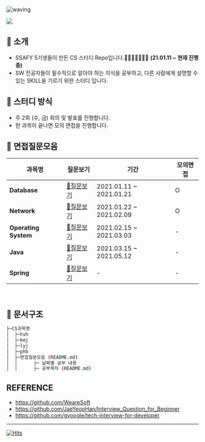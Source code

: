 ![waving](https://capsule-render.vercel.app/api?type=waving&height=200&text=Tech-Interview&fontAlign=70&fontAlignY=35&color=gradient)

<a href="https://github.com/SSAFY-CS-STUDY/Tech_interview/graphs/contributors">
  <img src="https://contrib.rocks/image?repo=SSAFY-CS-STUDY/Tech_interview" />
</a>

## 📣 소개 
- SSAFY 5기생들이 만든 CS 스터디 Repo입니다.🤸‍♀️🤸‍♂️🤸‍♀️🤸‍ **(21.01.11 ~ 현재 진행 중)**
- SW 전공자들이 필수적으로 알아야 하는 지식을 공부하고, 다른 사람에게 설명할 수 있는 SKILL을 기르기 위한 스터디 입니다.

## 📝 스터디 방식
- 주 2회 (수, 금) 회의 및 발표를 진행합니다.
- 한 과목이 끝나면 모의 면접을 진행합니다.


## 📁 면접질문모음 
|**과목명**|**질문보기**|기간|모의면접|
|-|-|-|-|
|**Database**|[📃질문보기](https://github.com/SSAFY-CS-STUDY/Tech_interview/blob/main/02.database/README.md)|2021.01.11 ~ 2021.01.21|O|
|**Network**|[📃질문보기](https://github.com/SSAFY-CS-STUDY/Tech_interview/blob/main/01.network/README.md)|2021.01.22 ~ 2021.02.09|O|
|**Operating System**|[📃질문보기](https://github.com/SSAFY-CS-STUDY/Tech_interview/blob/main/03.Operating_system/README.md)|2021.02.15 ~ 2021.03.03|-|
|**Java**|[📃질문보기](https://github.com/SSAFY-CS-STUDY/Tech_interview/tree/main/04.Java/README.md)|2021.03.15 ~ 2021.05.12|-|
|**Spring**|[📃질문보기](https://github.com/SSAFY-CS-STUDY/Tech_interview/tree/main/05.Spring/README.md)|-|-|
<br/>

## 📑 문서구조   
```sh
├─CS과목명
│  ├─hsh
│  ├─kmj
│  ├─lyj
│  ├─phb
│  ├─면접질문모음 (README.md) 
│  │      ├─ 날짜별 공부 내용
│  │      ├─ 공부목차 (README.md)
```

## REFERENCE
  * https://github.com/WeareSoft
  * https://github.com/JaeYeopHan/Interview_Question_for_Beginner
  * https://github.com/gyoogle/tech-interview-for-developer

---
[![Hits](https://hits.seeyoufarm.com/api/count/incr/badge.svg?url=https%3A%2F%2Fgithub.com%2FSSAFY-CS-STUDY%2FTech_interview&count_bg=%233FDB48&title_bg=%23555555&icon=wechat.svg&icon_color=%23FFFFFF&title=hits&edge_flat=false)](https://hits.seeyoufarm.com)
